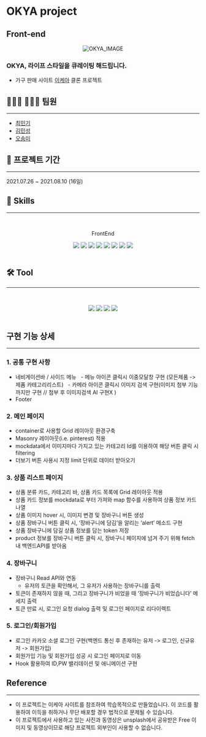 # OKYA project
## Front-end 

<p align="center">
<img src="https://i.postimg.cc/rpYH4DT8/OKYA.jpg" alt="OKYA_IMAGE" />

### OKYA, 라이프 스타일을 큐레이팅 해드립니다.

- 가구 판매 사이트 [이케아](https://www.ikea.com/kr/ko/) 클론 프로젝트

## 💁🏻‍♂️ 💁🏻‍♀️ 팀원

---

- [최민기](https://github.com/samankey)
- [김민성](https://github.com/Minseongkimm)
- [오송미](https://github.com/songmiO)

## 📅 프로젝트 기간

---

2021.07.26 ~ 2021.08.10 (16일)

## 🔑 Skills

---

<br/>
<p align="center">
FrontEnd
<p align="center">
<img src="https://img.shields.io/badge/React-61DAFB?style=flat&logo=React&logoColor=black"/></a>
<img src="https://img.shields.io/badge/ReactRouter-CA4245?style=flat&logo=ReactRouter&logoColor=black"/></a>
<img src="https://img.shields.io/badge/ReactHook-61DAFB?style=flat"/></a>
<img src="https://img.shields.io/badge/ Styled-components-DB7093?style=flat&logo=styled-components&logoColor=white"/></a>
<img src="https://img.shields.io/badge/ JavaScript-F7DF1E?style=flat&logo=JavaScript&logoColor=white"/></a>
<img src="https://img.shields.io/badge/Git-F05032?style=flat&logo=Git&logoColor=white"/></a>
<img src="https://img.shields.io/badge/ESLint-4B32C3?style=flat&logo=ESLint&logoColor=white"/></a>
<img src="https://img.shields.io/badge/Prettier-F7B93E?style=flat&logo=Prettier&logoColor=white"/></a>
<br/>
<br/>

## 🛠 Tool

---

<br/>
<p align="center">
<img src="https://img.shields.io/badge/Trello-0052CC?style=flat&logo=Trello&logoColor=white"/></a>
<img src="https://img.shields.io/badge/Slack-4A154B?style=flat&logo=Slack&logoColor=white"/></a>
<img src="https://img.shields.io/badge/GitHub-181717?style=flat&logo=GitHub&logoColor=white"/></a>
<img src="https://img.shields.io/badge/Postman-FF6C37?style=flat&logo=Postman&logoColor=white"/></a>
<br/>
<br/>

## 구현 기능 상세

---

### 1. 공통 구현 사항

- 네비게이션바 / 사이드 메뉴
    - 메뉴 아이콘 클릭시 이중모달창 구현 (모든제품 -> 제품 카테고리리스트)
    - 카메라 아이콘 클릭시 이미지 검색 구현(이미지 첨부 기능까지만 구현 // 첨부 후 이미지검색 AI 구현X )
- Footer

### 2. 메인 페이지

- container로 사용할 Grid 레이아웃 환경구축
- Masonry 레이아웃(i.e. pinterest) 적용
- mockdata에서 이미지마다 가지고 있는 카테고리 Id를 이용하여 해당 버튼 클릭 시 filtering
- 더보기 버튼 사용시 지정 limit 단위로 데이터 받아오기

### 3. 상품 리스트 페이지

- 상품 분류 카드, 카테고리 바, 상품 카드 목록에 Grid 레이아웃 적용
- 상품 카드 정보를 mockdata로 부터 가져와 map 함수를 사용하여 상품 정보 카드 나열
- 상품 이미지 hover 시, 이미지 변경 및 장바구니 버튼 생성
- 상품 장바구니 버튼 클릭 시, ‘장바구니에 담김’을 알리는 ‘alert’ 메소드 구현
- 상품 장바구니에 담길 상품 정보를 담는 token 저장
- product 정보를 장바구니 버튼 클릭 시, 장바구니 페이지에 넘겨 주기 위해 fetch 내 백엔드API를 받아옴

### 4. 장바구니

- 장바구니 Read API와 연동
  - 유저의 토큰을 확인해서, 그 유저가 사용하는 장바구니를 출력
- 토큰이 존재하지 않을 때, 그리고 장바구니가 비었을 때 ‘장바구니가 비었습니다’ 메세지 출력
- 토큰 만료 시, 로그인 요청 dialog 출력 및 로그인 페이지로 리다이렉트

### 5. 로그인/회원가입

- 로그인
  카카오 소셜 로그인 구현(백엔드 통신 후 존재하는 유저 -> 로그인, 신규유저 -> 회원가입)
- 회원가입 기능 및 회원가입 성공 시 로그인 페이지로 이동
- Hook 활용하여 ID,PW 밸리데이션 및 애니메이션 구현

## Reference

---

- 이 프로젝트는 이케아 사이트를 참조하여 학습목적으로 만들었습니다. 이 코드를 활용하여 이득을 취하거나 무단 배포할 경우 법적으로 문제될 수 있습니다.
- 이 프로젝트에서 사용하고 있는 사진과 동영상은 unsplash에서 공유받은 Free 이미지 및 동영상이므로 해당 프로젝트 외부인이 사용할 수 없습니다.
